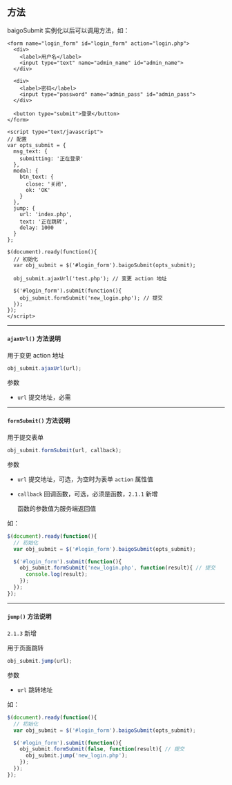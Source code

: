## 方法

baigoSubmit 实例化以后可以调用方法，如：

``` markup
<form name="login_form" id="login_form" action="login.php">
  <div>
    <label>用户名</label>
    <input type="text" name="admin_name" id="admin_name">
  </div>

  <div>
    <label>密码</label>
    <input type="password" name="admin_pass" id="admin_pass">
  </div>

  <button type="submit">登录</button>
</form>

<script type="text/javascript">
// 配置
var opts_submit = {
  msg_text: {
    submitting: '正在登录'
  },
  modal: {
    btn_text: {
      close: '关闭',
      ok: 'OK'
    }
  },
  jump: {
    url: 'index.php',
    text: '正在跳转',
    delay: 1000
  }
};

$(document).ready(function(){
  // 初始化
  var obj_submit = $('#login_form').baigoSubmit(opts_submit);

  obj_submit.ajaxUrl('test.php'); // 变更 action 地址

  $('#login_form').submit(function(){
    obj_submit.formSubmit('new_login.php'); // 提交
  });
});
</script>
```

----------

<span id="ajaxUrl"></span>

#### `ajaxUrl()` 方法说明

用于变更 action 地址

``` javascript
obj_submit.ajaxUrl(url);
```

参数

* `url` 提交地址，必需

----------

<span id="formSubmit"></span>

#### `formSubmit()` 方法说明

用于提交表单

``` javascript
obj_submit.formSubmit(url, callback);
```

参数

* `url` 提交地址，可选，为空时为表单 `action` 属性值
* `callback` 回调函数，可选，必须是函数，`2.1.1` 新增

  函数的参数值为服务端返回值

如：

``` javascript
$(document).ready(function(){
  // 初始化
  var obj_submit = $('#login_form').baigoSubmit(opts_submit);

  $('#login_form').submit(function(){
    obj_submit.formSubmit('new_login.php', function(result){ // 提交
      console.log(result);
    });
  });
});
```

----------

<span id="jump"></span>

#### `jump()` 方法说明

`2.1.3` 新增

用于页面跳转

``` javascript
obj_submit.jump(url);
```

参数

* `url` 跳转地址

如：

``` javascript
$(document).ready(function(){
  // 初始化
  var obj_submit = $('#login_form').baigoSubmit(opts_submit);

  $('#login_form').submit(function(){
    obj_submit.formSubmit(false, function(result){ // 提交
      obj_submit.jump('new_login.php');
    });
  });
});
```
